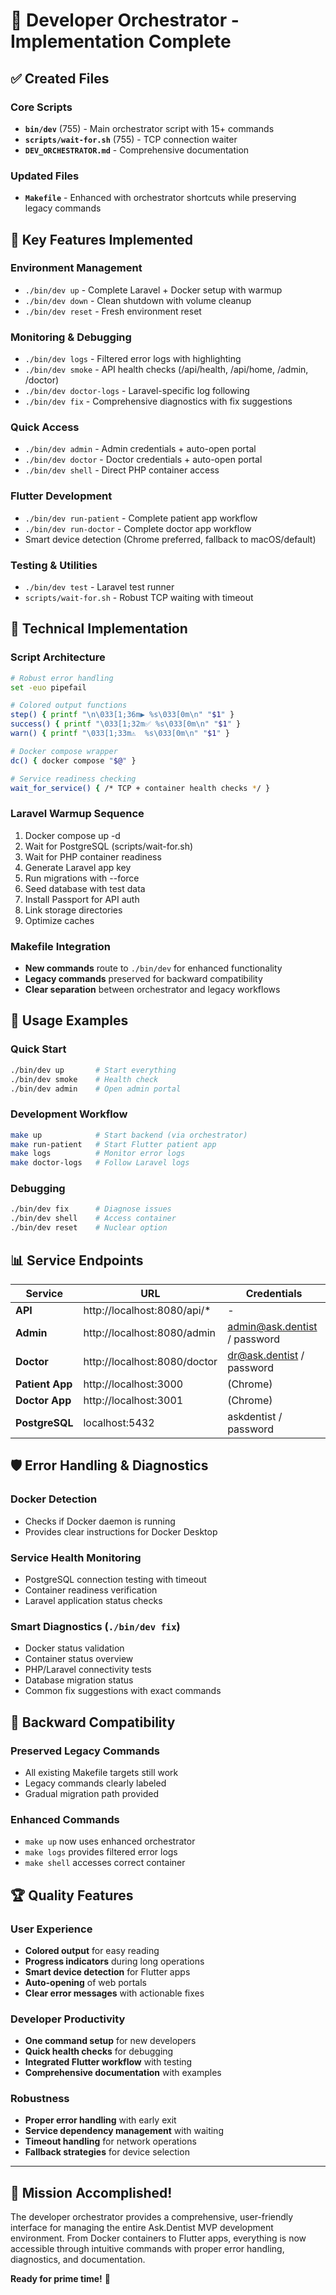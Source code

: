 # 🎯 Developer Orchestrator - Implementation Complete

## ✅ Created Files

### Core Scripts
- **`bin/dev`** (755) - Main orchestrator script with 15+ commands
- **`scripts/wait-for.sh`** (755) - TCP connection waiter
- **`DEV_ORCHESTRATOR.md`** - Comprehensive documentation

### Updated Files
- **`Makefile`** - Enhanced with orchestrator shortcuts while preserving legacy commands

## 🚀 Key Features Implemented

### Environment Management
- `./bin/dev up` - Complete Laravel + Docker setup with warmup
- `./bin/dev down` - Clean shutdown with volume cleanup
- `./bin/dev reset` - Fresh environment reset

### Monitoring & Debugging  
- `./bin/dev logs` - Filtered error logs with highlighting
- `./bin/dev smoke` - API health checks (/api/health, /api/home, /admin, /doctor)
- `./bin/dev doctor-logs` - Laravel-specific log following
- `./bin/dev fix` - Comprehensive diagnostics with fix suggestions

### Quick Access
- `./bin/dev admin` - Admin credentials + auto-open portal
- `./bin/dev doctor` - Doctor credentials + auto-open portal  
- `./bin/dev shell` - Direct PHP container access

### Flutter Development
- `./bin/dev run-patient` - Complete patient app workflow
- `./bin/dev run-doctor` - Complete doctor app workflow
- Smart device detection (Chrome preferred, fallback to macOS/default)

### Testing & Utilities
- `./bin/dev test` - Laravel test runner
- `scripts/wait-for.sh` - Robust TCP waiting with timeout

## 🔧 Technical Implementation

### Script Architecture
```bash
# Robust error handling
set -euo pipefail

# Colored output functions
step() { printf "\n\033[1;36m▶ %s\033[0m\n" "$1" }
success() { printf "\033[1;32m✅ %s\033[0m\n" "$1" }
warn() { printf "\033[1;33m⚠️  %s\033[0m\n" "$1" }

# Docker compose wrapper
dc() { docker compose "$@" }

# Service readiness checking
wait_for_service() { /* TCP + container health checks */ }
```

### Laravel Warmup Sequence
1. Docker compose up -d
2. Wait for PostgreSQL (scripts/wait-for.sh)
3. Wait for PHP container readiness
4. Generate Laravel app key
5. Run migrations with --force
6. Seed database with test data
7. Install Passport for API auth
8. Link storage directories
9. Optimize caches

### Makefile Integration
- **New commands** route to `./bin/dev` for enhanced functionality
- **Legacy commands** preserved for backward compatibility
- **Clear separation** between orchestrator and legacy workflows

## 🎉 Usage Examples

### Quick Start
```bash
./bin/dev up       # Start everything
./bin/dev smoke    # Health check
./bin/dev admin    # Open admin portal
```

### Development Workflow
```bash
make up            # Start backend (via orchestrator)
make run-patient   # Start Flutter patient app
make logs          # Monitor error logs
make doctor-logs   # Follow Laravel logs
```

### Debugging
```bash
./bin/dev fix      # Diagnose issues
./bin/dev shell    # Access container
./bin/dev reset    # Nuclear option
```

## 📊 Service Endpoints

| Service | URL | Credentials |
|---------|-----|-------------|
| **API** | http://localhost:8080/api/* | - |
| **Admin** | http://localhost:8080/admin | admin@ask.dentist / password |
| **Doctor** | http://localhost:8080/doctor | dr@ask.dentist / password |
| **Patient App** | http://localhost:3000 | (Chrome) |
| **Doctor App** | http://localhost:3001 | (Chrome) |
| **PostgreSQL** | localhost:5432 | askdentist / password |

## 🛡️ Error Handling & Diagnostics

### Docker Detection
- Checks if Docker daemon is running
- Provides clear instructions for Docker Desktop

### Service Health Monitoring
- PostgreSQL connection testing with timeout
- Container readiness verification
- Laravel application status checks

### Smart Diagnostics (`./bin/dev fix`)
- Docker status validation
- Container status overview
- PHP/Laravel connectivity tests
- Database migration status
- Common fix suggestions with exact commands

## 🔄 Backward Compatibility

### Preserved Legacy Commands
- All existing Makefile targets still work
- Legacy commands clearly labeled
- Gradual migration path provided

### Enhanced Commands
- `make up` now uses enhanced orchestrator
- `make logs` provides filtered error logs
- `make shell` accesses correct container

## 🏆 Quality Features

### User Experience
- **Colored output** for easy reading
- **Progress indicators** during long operations
- **Smart device detection** for Flutter apps
- **Auto-opening** of web portals
- **Clear error messages** with actionable fixes

### Developer Productivity
- **One command setup** for new developers
- **Quick health checks** for debugging
- **Integrated Flutter workflow** with testing
- **Comprehensive documentation** with examples

### Robustness
- **Proper error handling** with early exit
- **Service dependency management** with waiting
- **Timeout handling** for network operations
- **Fallback strategies** for device selection

---

## 🎯 Mission Accomplished!

The developer orchestrator provides a comprehensive, user-friendly interface for managing the entire Ask.Dentist MVP development environment. From Docker containers to Flutter apps, everything is now accessible through intuitive commands with proper error handling, diagnostics, and documentation.

**Ready for prime time!** 🚀
